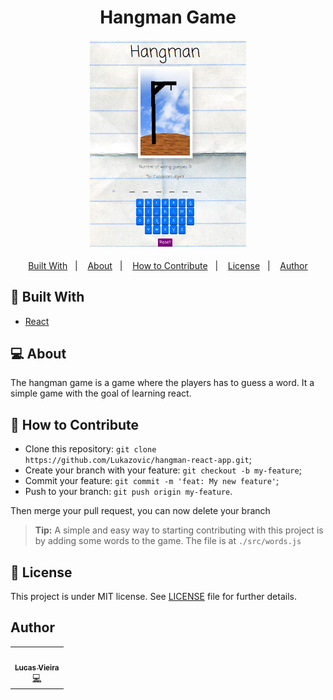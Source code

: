 <h1 align="center">Hangman Game</h1>
<h4 align="center">
  <img src="./public/assets/images/Hangman-Screenshot.png" width="250px" /><br>
</h4>

<p align="center">
  <a href="#rocket-built-with">Built With</a>&nbsp;&nbsp;&nbsp;|&nbsp;&nbsp;&nbsp;
  <a href="#-about">About</a>&nbsp;&nbsp;&nbsp;|&nbsp;&nbsp;&nbsp;
  <a href="#-how-to-contribute">How to Contribute</a>&nbsp;&nbsp;&nbsp;|&nbsp;&nbsp;&nbsp;
  <a href="#memo-license">License</a>&nbsp;&nbsp;&nbsp;|&nbsp;&nbsp;&nbsp;
  <a href="#author">Author</a>
</p>

## :rocket: Built With

- [React](https://reactjs.org)

## 💻 About

The hangman game is a game where the players has to guess a word. It a simple game with the goal of learning react.

## 🤔 How to Contribute

- Clone this repository: `git clone https://github.com/Lukazovic/hangman-react-app.git`;
- Create your branch with your feature: `git checkout -b my-feature`;
- Commit your feature: `git commit -m 'feat: My new feature'`;
- Push to your branch: `git push origin my-feature`.

Then merge your pull request, you can now delete your branch

> **Tip:** A simple and easy way to starting contributing with this project is by adding some words to the game. The file is at `./src/words.js`

## :memo: License

This project is under MIT license. See [LICENSE](LICENSE.md) file for further details.

## Author

<table>
  <tr>
    <td align="center"><a href="https://github.com/Lukazovic"><img src="https://avatars0.githubusercontent.com/u/54550926?s=460&u=cdeeac652ce0597a986fbdcff6e249ad27a1f1da&v=4" width="100px;" alt=""/><br /><sub><b>Lucas Vieira</b></sub></a><br /><a href="https://github.com/Lukazovic/be-the-hero" title="Code">💻</a></td>
  <tr>
</table>
